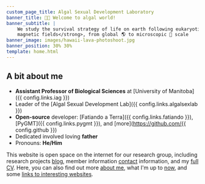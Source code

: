 ```yaml
---
custom_page_title: Algal Sexual Development Laboratory
banner_title: 👋🏽 Welcome to algal world!
banner_subtitle: |
    We study the survival strategy of life on earth following eukaryotic emergence using Chlamydomonas reinhardtii <strong>gravity and
    magnetic fields</strong>, from global 🌎 to microscopic 🔬 scale
banner_image: images/hawaii-lava-photoshoot.jpg
banner_position: 30% 30%
template: home.html
---
```


## A bit about me

* **Assistant Professor of Biological Sciences** at [University of Manitoba]({{ config.links.iag }})
* Leader of the [Algal Sexual Development Lab]({{ config.links.algalsexlab }})
* **Open-source** developer:
  [Fatiando a Terra]({{ config.links.fatiando }}),
  [PyGMT]({{ config.links.pygmt }}),
  and [more](https://github.com/{{ config.github }})
* Dedicated involved loving **father**
* Pronouns: **He/Him**

This website is open space on the internet for our research group, including research projects [blog](research), member information [contact](contact) information, and my [full CV](cv).
Here, you can also find out more [about me](about), what I'm up to [now](now),
and some [links to interesting websites](links).
